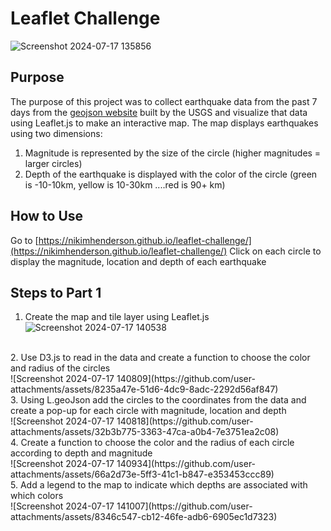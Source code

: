 # Leaflet Challenge
![Screenshot 2024-07-17 135856](https://github.com/user-attachments/assets/aa0041fd-34ed-477e-a53e-d2d0d7cfabc9)

## Purpose
The purpose of this project was to collect earthquake data from the past 7 days from the [geojson website](https://earthquake.usgs.gov/earthquakes/feed/v1.0/geojson.php) built by the USGS and visualize that data using Leaflet.js to make an interactive map.
The map displays earthquakes using two dimensions:
1. Magnitude is represented by the size of the circle (higher magnitudes = larger circles)
2. Depth of the earthquake is displayed with the color of the circle (green is -10-10km, yellow is 10-30km ....red is 90+ km)

## How to Use
Go to [https://nikimhenderson.github.io/leaflet-challenge/](https://nikimhenderson.github.io/leaflet-challenge/)
Click on each circle to display the magnitude, location and depth of each earthquake

## Steps to Part 1
1. Create the map and tile layer using Leaflet.js <br/>
![Screenshot 2024-07-17 140538](https://github.com/user-attachments/assets/d7c0d233-2267-49b8-84c3-019eaa795773)
<br/>
2. Use D3.js to read in the data and create a function to choose the color and radius of the circles <br/>
![Screenshot 2024-07-17 140809](https://github.com/user-attachments/assets/8235a47e-51d6-4dc9-8adc-2292d56af847)

<br/>
3. Using L.geoJson add the circles to the coordinates from the data and create a pop-up for each circle with magnitude, location and depth <br/>
![Screenshot 2024-07-17 140818](https://github.com/user-attachments/assets/32b3b775-3363-47ca-a0b4-7e3751ea2c08)
<br/>
4. Create a function to choose the color and the radius of each circle according to depth and magnitude <br/>
![Screenshot 2024-07-17 140934](https://github.com/user-attachments/assets/66a2d73e-5ff3-41c1-b847-e353453ccc89)
<br/>
5. Add a legend to the map to indicate which depths are associated with which colors <br/>
![Screenshot 2024-07-17 141007](https://github.com/user-attachments/assets/8346c547-cb12-46fe-adb6-6905ec1d7323)

